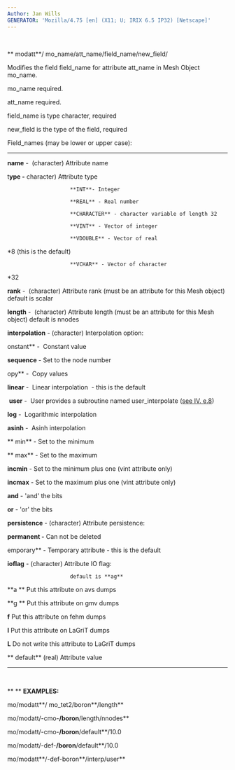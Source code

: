 ```yaml
---
Author: Jan Wills
GENERATOR: 'Mozilla/4.75 [en] (X11; U; IRIX 6.5 IP32) [Netscape]'
---
```


   

 ** modatt**/ mo\_name/att\_name/field\_name/new\_field/

 Modifies the field field\_name for attribute att\_name in Mesh Object
 mo\_name.

  mo\_name required.

  att\_name required.

  field\_name is type character, required

  new\_field is the type of the field, required

  Field\_names (may be lower or upper case):

  --------------------- --------------------------------------------------------------------------------------------
  **name** -            (character) Attribute name 

  t**ype -**            character) Attribute type

                        **INT**- Integer

                        **REAL** - Real number

                        **CHARACTER** - character variable of length 32

                        **VINT** - Vector of integer 

                        **VDOUBLE** - Vector of real
*8 (this is the default)

                        **VCHAR** - Vector of character
*32

  **rank** -            (character) Attribute rank (must be an attribute for this Mesh object)  default is scalar

  **length** -          (character) Attribute length (must be an attribute for this Mesh object) default is nnodes

  **interpolation** -   (character) Interpolation option: 

  onstant** -        Constant value 

  **sequence** -        Set to the node number

  opy** -            Copy values

  **linear** -          Linear interpolation  - this is the default

   **user** -           User provides a subroutine named user\_interpolate ([see IV. e.8](../../miscell.md))

  **log** -             Logarithmic interpolation

  **asinh** -           Asinh interpolation

  ** min** -             Set to the minimum

  ** max** -             Set to the maximum

  **incmin** -          Set to the minimum plus one (vint attribute only)

  **incmax** -          Set to the maximum plus one (vint attribute only)

  **and** -             'and' the bits

  **or** -              'or' the bits

  **persistence** -     (character) Attribute persistence:

  **permanent -**       Can not be deleted 

  emporary** -       Temporary attribute - this is the default

  **ioflag** -          (character) Attribute IO flag:

                        default is **ag**

  **a **                Put this attribute on avs dumps

  **g **                Put this attribute on gmv dumps

  **f**                 Put this attribute on fehm dumps 

  **l**                 Put this attribute on LaGriT dumps

  **L**                 Do not write this attribute to LaGriT dumps

  ** default**          (real) Attribute value
  --------------------- --------------------------------------------------------------------------------------------



 

 ** ** **EXAMPLES:**

  mo/modatt**/ mo\_tet2/boron**/length**

  mo/modatt/-cmo-**/boron**/length/nnodes**

  mo/modatt/-cmo-**/boron**/default**/10.0

  mo/modatt/-def-**/boron**/default**/10.0

  mo/modatt**/-def-boron**/interp/user**
